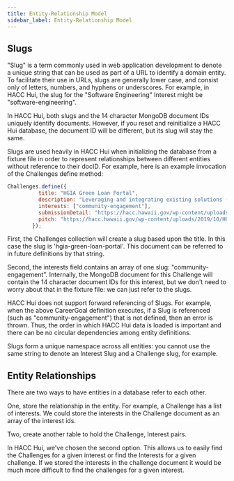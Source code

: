 ```yaml
---
title: Entity-Relationship Model
sidebar_label: Entity-Relationship Model
---
```

## Slugs 

"Slug" is a term commonly used in web application development to denote a unique string that can be used as part of a URL to identify a domain entity.  To facilitate their use in URLs, slugs are generally lower case, and consist only of letters, numbers, and hyphens or underscores. For example, in HACC Hui, the slug for the "Software Engineering" Interest might be "software-engineering".

In HACC Hui, both slugs and the 14 character MongoDB document IDs uniquely identify documents.  However, if you reset and reinitialize a HACC Hui database, the document ID will be different, but its slug will stay the same.

Slugs are used heavily in HACC Hui when initializing the database from a fixture file in order to represent relationships between different entities without reference to their docID.  For example, here is an example invocation of the Challenges define method:

```js
Challenges.define({
          title: "HGIA Green Loan Portal",
          description: "Leveraging and integrating existing solutions (such as Salesforce, etc.) to provide our applicants with a more intuitive, customer friendly and timely experience with government loan programs.",
          interests: ["community-engagement"],
          submissionDetail: "https://hacc.hawaii.gov/wp-content/uploads/2019/10/Challenge-Submission-Form_2019_HGIA_Final.pdf",
          pitch: "https://hacc.hawaii.gov/wp-content/uploads/2019/10/HGIA_Green_Loan.pdf"
        });
```

First, the Challenges collection will create a slug based upon the title. In this case the slug is 'hgia-green-loan-portal'. This document can be referred to in future definitions by that string.

Second, the interests field contains an array of one slug: "community-engagement". Internally, the MongoDB document for this Challenge will contain the 14 character document IDs for this interest, but we don't need to worry about that in the fixture file: we can just refer to the slugs. 

HACC Hui does not support forward referencing of Slugs. For example, when the above CareerGoal definition executes, if a Slug is referenced (such as "community-engagement") that is not defined, then an error is thrown. Thus, the order in which HACC Hui data is loaded is important and there can be no circular dependencies among entity definitions.

Slugs form a unique namespace across all entities: you cannot use the same string to denote an Interest Slug and a Challenge slug, for example.

## Entity Relationships

There are two ways to have entities in a database refer to each other.

One, store the relationship in the entity. For example, a Challenge has a list of interests. We could store the interests in the Challenge document as an array of the interest ids.

Two, create another table to hold the Challenge, Interest pairs.

In HACC Hui, we've chosen the second option. This allows us to easily find the Challenges for a given interest or find the Interests for a given challenge. If we stored the interests in the challenge document it would be much more difficult to find the challenges for a given interest. 
